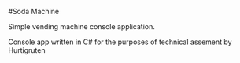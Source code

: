﻿#Soda Machine

Simple vending machine console application.

Console app written in C# for the purposes of technical assement by Hurtigruten
